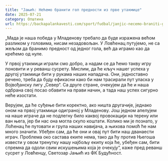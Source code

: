 ```yaml
---
title: "Јањић: Нећемо бранити гол предности из прве утакмице"
date: 2025-07-21
category: Општина
url: https://backapalankavesti.com/sport/fudbal/janjic-necemo-braniti-gol-prednosti-iz-prve-utakmice/
---
```


„Мада је наша победа у Младенову требало да буде изражена већом разликом у головима, нисам незадовољан. У Ловћенац путујемо, не са жељом да бранимо предност од једног гола, већ да играмо као да крећемо од нуле.

У првој утакмици играли смо добро, а надам се да ћемо такву игру поновити и у реванш сусрету. Мислим, да ће кључ нашег успеха у другој утакмици бити у рукама наших нападача. Они, једноставно речено, треба да буду ефикасни како би нам трасирали пут уласка у Војвођанску лигу „Север“. Са друге стране, очекујем да ће и наша одбрана свој посао обавити на прави начин, а тада наш успех сигурно неће изостати.

Верујем, да ће суђење бити коректно, ако ништа другачије, једнако оном на првој утакмици одиграној у Младенову. Још једном апелујем на наше играче да не подлегну било каквој провокацији на терену или ван њега, јер би нас она могла скупо коштати. Колико ми је познато, у Лоћенац ће путовати и група наших навијача, а њихова помоћ ће нам много значити. Убеђен сам, да ће они и овај пут бити наш дванаести играч. Проблема око састава екипе нема, тако да ћу против Његоша извести у овом тренутку нашу најбољу екипу која ће, убеђен сам, бити спремна да одоли свим искушењима која је очекују“, каже пред реванш сусрет у Ловћенцу, Светозар Јањић из ФК Будућност.
